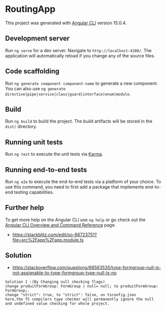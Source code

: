 # RoutingApp

This project was generated with [Angular CLI](https://github.com/angular/angular-cli) version 15.0.4.

## Development server

Run `ng serve` for a dev server. Navigate to `http://localhost:4200/`. The application will automatically reload if you change any of the source files.

## Code scaffolding

Run `ng generate component component-name` to generate a new component. You can also use `ng generate directive|pipe|service|class|guard|interface|enum|module`.

## Build

Run `ng build` to build the project. The build artifacts will be stored in the `dist/` directory.

## Running unit tests

Run `ng test` to execute the unit tests via [Karma](https://karma-runner.github.io).

## Running end-to-end tests

Run `ng e2e` to execute the end-to-end tests via a platform of your choice. To use this command, you need to first add a package that implements end-to-end testing capabilities.

## Further help

To get more help on the Angular CLI use `ng help` or go check out the [Angular CLI Overview and Command Reference](https://angular.io/cli) page.


- https://stackblitz.com/edit/so-66723751?file=src%2Fapp%2Fapp.module.ts


## Solution

- https://stackoverflow.com/questions/66563535/type-formgroup-null-is-not-assignable-to-type-formgroup-type-null-is-no
```
Solution 1 :(By Changing null checking flags)
change produitFormGroup: FormGroup | null= null; to produitFormGroup: FormGroup;.
change "strict": true, to "strict": false, on tsconfig.json
here,the TS compilers type checker will permanently ignore the null and undefined value checking for whole project.
```
